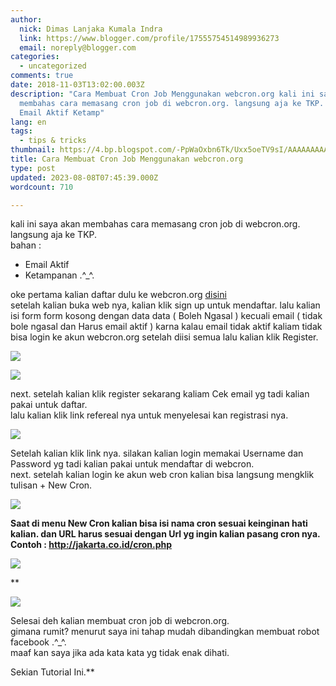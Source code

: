 ```yaml
---
author:
  nick: Dimas Lanjaka Kumala Indra
  link: https://www.blogger.com/profile/17555754514989936273
  email: noreply@blogger.com
categories:
  - uncategorized
comments: true
date: 2018-11-03T13:02:00.003Z
description: "Cara Membuat Cron Job Menggunakan webcron.org kali ini saya akan
  membahas cara memasang cron job di webcron.org. langsung aja ke TKP. bahan :
  Email Aktif Ketamp"
lang: en
tags:
  - tips & tricks
thumbnail: https://4.bp.blogspot.com/-PpWaOxbn6Tk/Uxx5oeTV9sI/AAAAAAAAAc0/Nbc-Oluyp0s/s280/Screenshot_1.png
title: Cara Membuat Cron Job Menggunakan webcron.org
type: post
updated: 2023-08-08T07:45:39.000Z
wordcount: 710

---
```


kali ini saya akan membahas cara memasang cron job di webcron.org.  
langsung aja ke TKP.  
bahan :  

*   Email Aktif
*   Ketampanan .^\_^.

oke pertama kalian daftar dulu ke webcron.org [disini](http://webcron.org/)  
setelah kalian buka web nya, kalian klik sign up untuk mendaftar. lalu kalian isi form form kosong dengan data data ( Boleh Ngasal ) kecuali email ( tidak bole ngasal dan Harus email aktif ) karna kalau email tidak aktif kaliam tidak bisa login ke akun webcron.org setelah diisi semua lalu kalian klik Register.  
  

[![](https://4.bp.blogspot.com/-PpWaOxbn6Tk/Uxx5oeTV9sI/AAAAAAAAAc0/Nbc-Oluyp0s/s280/Screenshot_1.png)](http://4.bp.blogspot.com/-PpWaOxbn6Tk/Uxx5oeTV9sI/AAAAAAAAAc0/Nbc-Oluyp0s/s1600/Screenshot_1.png)

  
  
  
  

[![](https://4.bp.blogspot.com/-mGGsWsBPwew/Uxx50NheGVI/AAAAAAAAAc8/MmMc1LRxnJQ/s280/Screenshot_2.png)](http://4.bp.blogspot.com/-mGGsWsBPwew/Uxx50NheGVI/AAAAAAAAAc8/MmMc1LRxnJQ/s1600/Screenshot_2.png)

  
next. setelah kalian klik register sekarang kaliam Cek email yg tadi kalian pakai untuk daftar.  
lalu kalian klik link refereal nya untuk menyelesai kan registrasi nya.  
  

[![](https://1.bp.blogspot.com/-1jSbjTgy0Vs/Uxx67_6gmnI/AAAAAAAAAdI/jboYk_5QLqg/s280/Screenshot_3.png)](http://1.bp.blogspot.com/-1jSbjTgy0Vs/Uxx67_6gmnI/AAAAAAAAAdI/jboYk_5QLqg/s1600/Screenshot_3.png)

Setelah kalian klik link nya. silakan kalian login memakai Username dan Password yg tadi kalian pakai untuk mendaftar di webcron.  
next. setelah kalian login ke akun web cron kalian bisa langsung mengklik tulisan + New Cron.  
  

[![](https://4.bp.blogspot.com/-coxJk5Mf0iI/Uxx79y4oD0I/AAAAAAAAAdU/O4fXAW-P_BQ/s280/Screenshot_4.png)](http://4.bp.blogspot.com/-coxJk5Mf0iI/Uxx79y4oD0I/AAAAAAAAAdU/O4fXAW-P_BQ/s1600/Screenshot_4.png)

  
  
**Saat di menu New Cron kalian bisa isi nama cron sesuai keinginan hati kalian. dan URL harus sesuai dengan Url yg ingin kalian pasang cron nya. Contoh : http://jakarta.co.id/cron.php**  

**[![](https://2.bp.blogspot.com/-U9wyFCdFBe0/Uxx86EzHZsI/AAAAAAAAAdg/99smc5emLWA/s280/Screenshot_5.png)](http://2.bp.blogspot.com/-U9wyFCdFBe0/Uxx86EzHZsI/AAAAAAAAAdg/99smc5emLWA/s1600/Screenshot_5.png)**

**

[![](https://1.bp.blogspot.com/-U_PmmM8qvHs/Uxx9DuhgGlI/AAAAAAAAAdo/RjUNPs9ABMU/s280/Screenshot_6.png)](http://1.bp.blogspot.com/-U_PmmM8qvHs/Uxx9DuhgGlI/AAAAAAAAAdo/RjUNPs9ABMU/s1600/Screenshot_6.png)

  
Selesai deh kalian membuat cron job di webcron.org.  
gimana rumit? menurut saya ini tahap mudah dibandingkan membuat robot facebook .^\_^.  
maaf kan saya jika ada kata kata yg tidak enak dihati.  
  
Sekian Tutorial Ini.**